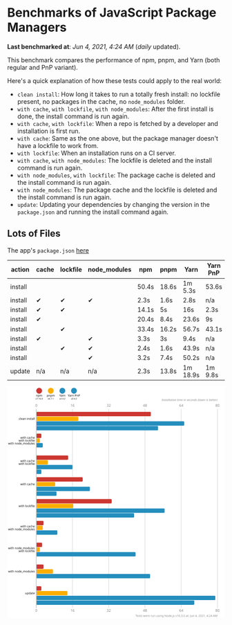 # Benchmarks of JavaScript Package Managers

**Last benchmarked at**: _Jun 4, 2021, 4:24 AM_ (_daily_ updated).

This benchmark compares the performance of npm, pnpm, and Yarn (both regular and PnP variant).

Here's a quick explanation of how these tests could apply to the real world:

- `clean install`: How long it takes to run a totally fresh install: no lockfile present, no packages in the cache, no `node_modules` folder.
- `with cache`, `with lockfile`, `with node_modules`: After the first install is done, the install command is run again.
- `with cache`, `with lockfile`: When a repo is fetched by a developer and installation is first run.
- `with cache`: Same as the one above, but the package manager doesn't have a lockfile to work from.
- `with lockfile`: When an installation runs on a CI server.
- `with cache`, `with node_modules`: The lockfile is deleted and the install command is run again.
- `with node_modules`, `with lockfile`: The package cache is deleted and the install command is run again.
- `with node_modules`: The package cache and the lockfile is deleted and the install command is run again.
- `update`: Updating your dependencies by changing the version in the `package.json` and running the install command again.

## Lots of Files

The app's `package.json` [here](https://github.com/pnpm/pnpm.github.io/blob/main/benchmarks/fixtures/alotta-files/package.json)

| action  | cache | lockfile | node_modules| npm | pnpm | Yarn | Yarn PnP |
| ---     | ---   | ---      | ---         | --- | ---  | ---  | ---      |
| install |       |          |             | 50.4s | 18.6s | 1m 5.3s | 53.6s |
| install | ✔     | ✔        | ✔           | 2.3s | 1.6s | 2.8s | n/a |
| install | ✔     | ✔        |             | 14.1s | 5s | 16s | 2.3s |
| install | ✔     |          |             | 20.4s | 8.4s | 23.6s | 9s |
| install |       | ✔        |             | 33.4s | 16.2s | 56.7s | 43.1s |
| install | ✔     |          | ✔           | 3.3s | 3s | 9.4s | n/a |
| install |       | ✔        | ✔           | 2.4s | 1.6s | 43.9s | n/a |
| install |       |          | ✔           | 3.2s | 7.4s | 50.2s | n/a |
| update  | n/a   | n/a      | n/a         | 2.3s | 13.8s | 1m 18.9s | 1m 9.8s |

![Graph of the alotta-files results](../../static/img/benchmarks/alotta-files.svg)